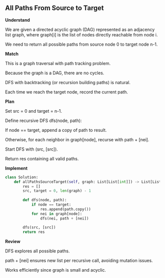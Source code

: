 ## All Paths From Source to Target
**Understand**

We are given a directed acyclic graph (DAG) represented as an adjacency list graph, where graph[i] is the list of nodes directly reachable from node i.

We need to return all possible paths from source node 0 to target node n-1.

**Match**

This is a graph traversal with path tracking problem.

Because the graph is a DAG, there are no cycles.

DFS with backtracking (or recursion building paths) is natural.

Each time we reach the target node, record the current path.

**Plan**

Set src = 0 and target = n-1.

Define recursive DFS dfs(node, path):

If node == target, append a copy of path to result.

Otherwise, for each neighbor in graph[node], recurse with path + [nei].

Start DFS with (src, [src]).

Return res containing all valid paths.

**Implement**
```py
class Solution:
    def allPathsSourceTarget(self, graph: List[List[int]]) -> List[List[int]]:
        res = []
        src, target = 0, len(graph) - 1
        
        def dfs(node, path):
            if node == target:
                res.append(path.copy())
            for nei in graph[node]:
                dfs(nei, path + [nei])
        
        dfs(src, [src])
        return res
```
**Review**

DFS explores all possible paths.

path + [nei] ensures new list per recursive call, avoiding mutation issues.

Works efficiently since graph is small and acyclic.